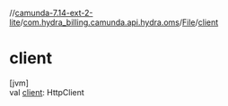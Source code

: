 //[camunda-7.14-ext-2-lite](../../../index.md)/[com.hydra_billing.camunda.api.hydra.oms](../index.md)/[File](index.md)/[client](client.md)

# client

[jvm]\
val [client](client.md): HttpClient
